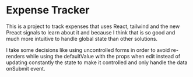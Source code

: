 # Expense Tracker

This is a project to track expenses that uses React, tailwind and the new Preact signals to learn about it and because I think that is so good and much more intuitive to handle global state than other solutions.

I take some decisions like using uncontrolled forms in order to avoid re-renders while using the defaultValue with the props when edit instead of updating constantly the state to make it controlled and only handle the data onSubmit event.
